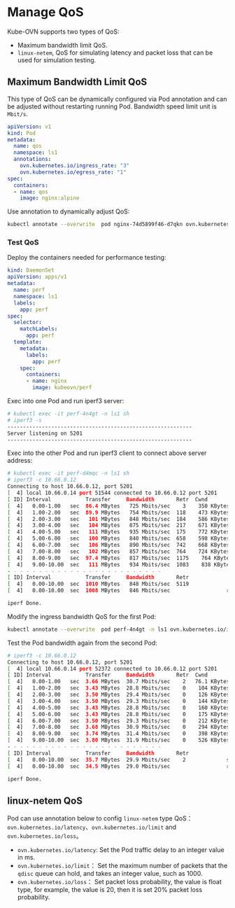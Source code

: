 # Manage QoS

Kube-OVN supports two types of QoS:

- Maximum bandwidth limit QoS.
- `linux-netem`, QoS for simulating latency and packet loss that can be used for simulation testing.

## Maximum Bandwidth Limit QoS

This type of QoS can be dynamically configured via Pod annotation and can be adjusted without restarting running Pod.
Bandwidth speed limit unit is `Mbit/s`.

```yaml
apiVersion: v1
kind: Pod
metadata:
  name: qos
  namespace: ls1
  annotations:
    ovn.kubernetes.io/ingress_rate: "3"
    ovn.kubernetes.io/egress_rate: "1"
spec:
  containers:
  - name: qos
    image: nginx:alpine
```

Use annotation to dynamically adjust QoS:

```bash
kubectl annotate --overwrite  pod nginx-74d5899f46-d7qkn ovn.kubernetes.io/ingress_rate=3
```

### Test QoS

Deploy the containers needed for performance testing:

```yaml
kind: DaemonSet
apiVersion: apps/v1
metadata:
  name: perf
  namespace: ls1
  labels:
    app: perf
spec:
  selector:
    matchLabels:
      app: perf
  template:
    metadata:
      labels:
        app: perf
    spec:
      containers:
      - name: nginx
        image: kubeovn/perf
```

Exec into one Pod and run iperf3 server:

```bash
# kubectl exec -it perf-4n4gt -n ls1 sh
# iperf3 -s
-----------------------------------------------------------
Server listening on 5201
-----------------------------------------------------------
```

Exec into the other Pod and run iperf3 client to connect above server address:

```bash
# kubectl exec -it perf-d4mqc -n ls1 sh
# iperf3 -c 10.66.0.12
Connecting to host 10.66.0.12, port 5201
[  4] local 10.66.0.14 port 51544 connected to 10.66.0.12 port 5201
[ ID] Interval           Transfer     Bandwidth       Retr  Cwnd
[  4]   0.00-1.00   sec  86.4 MBytes   725 Mbits/sec    3    350 KBytes
[  4]   1.00-2.00   sec  89.9 MBytes   754 Mbits/sec  118    473 KBytes
[  4]   2.00-3.00   sec   101 MBytes   848 Mbits/sec  184    586 KBytes
[  4]   3.00-4.00   sec   104 MBytes   875 Mbits/sec  217    671 KBytes
[  4]   4.00-5.00   sec   111 MBytes   935 Mbits/sec  175    772 KBytes
[  4]   5.00-6.00   sec   100 MBytes   840 Mbits/sec  658    598 KBytes
[  4]   6.00-7.00   sec   106 MBytes   890 Mbits/sec  742    668 KBytes
[  4]   7.00-8.00   sec   102 MBytes   857 Mbits/sec  764    724 KBytes
[  4]   8.00-9.00   sec  97.4 MBytes   817 Mbits/sec  1175    764 KBytes
[  4]   9.00-10.00  sec   111 MBytes   934 Mbits/sec  1083    838 KBytes
- - - - - - - - - - - - - - - - - - - - - - - - -
[ ID] Interval           Transfer     Bandwidth       Retr
[  4]   0.00-10.00  sec  1010 MBytes   848 Mbits/sec  5119             sender
[  4]   0.00-10.00  sec  1008 MBytes   846 Mbits/sec                  receiver

iperf Done.
```

Modify the ingress bandwidth QoS for the first Pod:

```bash
kubectl annotate --overwrite  pod perf-4n4gt -n ls1 ovn.kubernetes.io/ingress_rate=30
```

Test the Pod bandwidth again from the second Pod:

```bash
# iperf3 -c 10.66.0.12
Connecting to host 10.66.0.12, port 5201
[  4] local 10.66.0.14 port 52372 connected to 10.66.0.12 port 5201
[ ID] Interval           Transfer     Bandwidth       Retr  Cwnd
[  4]   0.00-1.00   sec  3.66 MBytes  30.7 Mbits/sec    2   76.1 KBytes
[  4]   1.00-2.00   sec  3.43 MBytes  28.8 Mbits/sec    0    104 KBytes
[  4]   2.00-3.00   sec  3.50 MBytes  29.4 Mbits/sec    0    126 KBytes
[  4]   3.00-4.00   sec  3.50 MBytes  29.3 Mbits/sec    0    144 KBytes
[  4]   4.00-5.00   sec  3.43 MBytes  28.8 Mbits/sec    0    160 KBytes
[  4]   5.00-6.00   sec  3.43 MBytes  28.8 Mbits/sec    0    175 KBytes
[  4]   6.00-7.00   sec  3.50 MBytes  29.3 Mbits/sec    0    212 KBytes
[  4]   7.00-8.00   sec  3.68 MBytes  30.9 Mbits/sec    0    294 KBytes
[  4]   8.00-9.00   sec  3.74 MBytes  31.4 Mbits/sec    0    398 KBytes
[  4]   9.00-10.00  sec  3.80 MBytes  31.9 Mbits/sec    0    526 KBytes
- - - - - - - - - - - - - - - - - - - - - - - - -
[ ID] Interval           Transfer     Bandwidth       Retr
[  4]   0.00-10.00  sec  35.7 MBytes  29.9 Mbits/sec    2             sender
[  4]   0.00-10.00  sec  34.5 MBytes  29.0 Mbits/sec                  receiver

iperf Done.
```

## linux-netem QoS

Pod can use annotation below to config `linux-netem` type QoS： `ovn.kubernetes.io/latency`、`ovn.kubernetes.io/limit` and
`ovn.kubernetes.io/loss`。

- `ovn.kubernetes.io/latency`: Set the Pod traffic delay to an integer value in ms.
- `ovn.kubernetes.io/limit`： Set the maximum number of packets that the `qdisc` queue can hold, and takes an integer value, such as 1000.
- `ovn.kubernetes.io/loss`： Set packet loss probability, the value is float type, for example, the value is 20, then it is set 20% packet loss probability.
